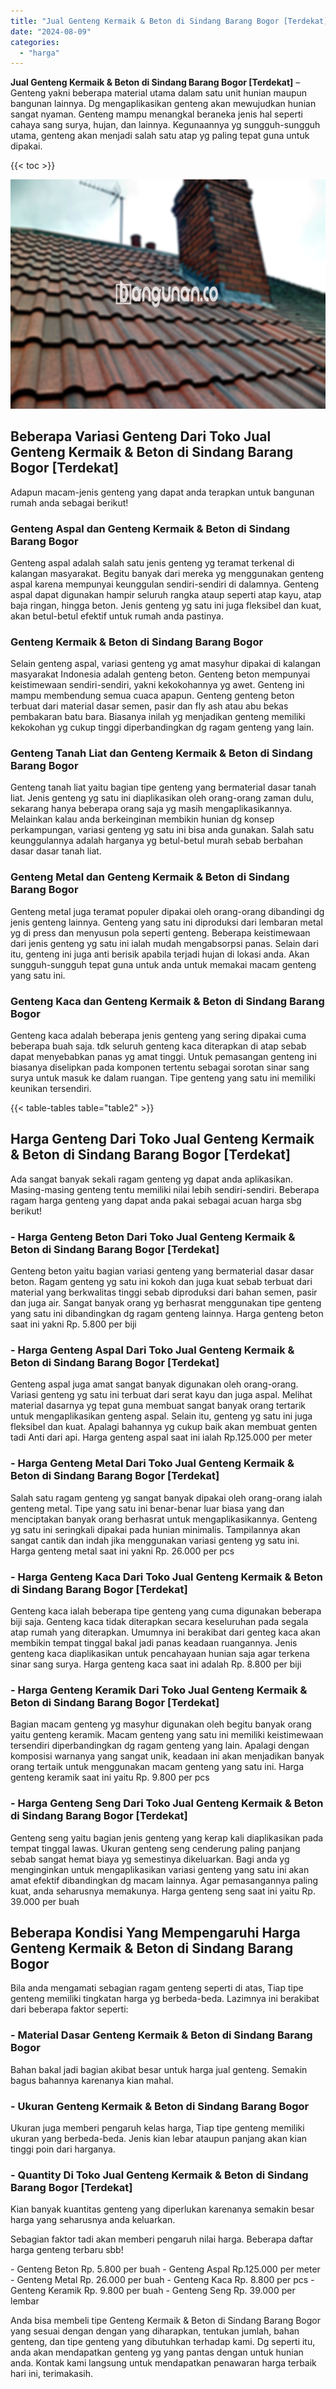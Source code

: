 ```yaml
---
title: "Jual Genteng Kermaik & Beton di Sindang Barang Bogor [Terdekat]"
date: "2024-08-09"
categories: 
  - "harga"
---
```


**Jual Genteng Kermaik & Beton di Sindang Barang Bogor \[Terdekat\]** – Genteng yakni beberapa material utama dalam satu unit hunian maupun bangunan lainnya. Dg mengaplikasikan genteng akan mewujudkan hunian sangat nyaman. Genteng mampu menangkal beraneka jenis hal seperti cahaya sang surya, hujan, dan lainnya. Kegunaannya yg sungguh-sungguh utama, genteng akan menjadi salah satu atap yg paling tepat guna untuk dipakai.

{{< toc >}}

![Jual Genteng Kermaik & Beton di Sindang Barang Bogor [Terdekat]](/images/genteng-minimalis-murah24.png)

## Beberapa Variasi Genteng Dari Toko Jual Genteng Kermaik & Beton di Sindang Barang Bogor \[Terdekat\]

Adapun macam-jenis genteng yang dapat anda terapkan untuk bangunan rumah anda sebagai berikut!

### Genteng Aspal dan Genteng Kermaik & Beton di Sindang Barang Bogor

Genteng aspal adalah salah satu jenis genteng yg teramat terkenal di kalangan masyarakat. Begitu banyak dari mereka yg menggunakan genteng aspal karena mempunyai keunggulan sendiri-sendiri di dalamnya. Genteng aspal dapat digunakan hampir seluruh rangka ataup seperti atap kayu, atap baja ringan, hingga beton. Jenis genteng yg satu ini juga fleksibel dan kuat, akan betul-betul efektif untuk rumah anda pastinya.

### Genteng Kermaik & Beton di Sindang Barang Bogor

Selain genteng aspal, variasi genteng yg amat masyhur dipakai di kalangan masyarakat Indonesia adalah genteng beton. Genteng beton mempunyai keistimewaan sendiri-sendiri, yakni kekokohannya yg awet. Genteng ini mampu membendung semua cuaca apapun. Genteng genteng beton terbuat dari material dasar semen, pasir dan fly ash atau abu bekas pembakaran batu bara. Biasanya inilah yg menjadikan genteng memiliki kekokohan yg cukup tinggi diperbandingkan dg ragam genteng yang lain.

### Genteng Tanah Liat dan Genteng Kermaik & Beton di Sindang Barang Bogor

Genteng tanah liat yaitu bagian tipe genteng yang bermaterial dasar tanah liat. Jenis genteng yg satu ini diaplikasikan oleh orang-orang zaman dulu, sekarang hanya beberapa orang saja yg masih mengaplikasikannya. Melainkan kalau anda berkeinginan membikin hunian dg konsep perkampungan, variasi genteng yg satu ini bisa anda gunakan. Salah satu keunggulannya adalah harganya yg betul-betul murah sebab berbahan dasar dasar tanah liat.

### Genteng Metal dan Genteng Kermaik & Beton di Sindang Barang Bogor

Genteng metal juga teramat populer dipakai oleh orang-orang dibandingi dg jenis genteng lainnya. Genteng yang satu ini diproduksi dari lembaran metal yg di press dan menyusun pola seperti genteng. Beberapa keistimewaan dari jenis genteng yg satu ini ialah mudah mengabsorpsi panas. Selain dari itu, genteng ini juga anti berisik apabila terjadi hujan di lokasi anda. Akan sungguh-sungguh tepat guna untuk anda untuk memakai macam genteng yang satu ini.

### Genteng Kaca dan Genteng Kermaik & Beton di Sindang Barang Bogor

Genteng kaca adalah beberapa jenis genteng yang sering dipakai cuma beberapa buah saja. tdk seluruh genteng kaca diterapkan di atap sebab dapat menyebabkan panas yg amat tinggi. Untuk pemasangan genteng ini biasanya diselipkan pada komponen tertentu sebagai sorotan sinar sang surya untuk masuk ke dalam ruangan. Tipe genteng yang satu ini memiliki keunikan tersendiri.

{{< table-tables table="table2" >}}

## Harga Genteng Dari Toko Jual Genteng Kermaik & Beton di Sindang Barang Bogor \[Terdekat\]

Ada sangat banyak sekali ragam genteng yg dapat anda aplikasikan. Masing-masing genteng tentu memiliki nilai lebih sendiri-sendiri. Beberapa ragam harga genteng yang dapat anda pakai sebagai acuan harga sbg berikut!

### \- Harga Genteng Beton Dari Toko Jual Genteng Kermaik & Beton di Sindang Barang Bogor \[Terdekat\]

Genteng beton yaitu bagian variasi genteng yang bermaterial dasar dasar beton. Ragam genteng yg satu ini kokoh dan juga kuat sebab terbuat dari material yang berkwalitas tinggi sebab diproduksi dari bahan semen, pasir dan juga air. Sangat banyak orang yg berhasrat menggunakan tipe genteng yang satu ini dibandingkan dg ragam genteng lainnya. Harga genteng beton saat ini yakni Rp. 5.800 per biji

### \- Harga Genteng Aspal Dari Toko Jual Genteng Kermaik & Beton di Sindang Barang Bogor \[Terdekat\]

Genteng aspal juga amat sangat banyak digunakan oleh orang-orang. Variasi genteng yg satu ini terbuat dari serat kayu dan juga aspal. Melihat material dasarnya yg tepat guna membuat sangat banyak orang tertarik untuk mengaplikasikan genteng aspal. Selain itu, genteng yg satu ini juga fleksibel dan kuat. Apalagi bahannya yg cukup baik akan membuat genten tadi Anti dari api. Harga genteng aspal saat ini ialah Rp.125.000 per meter

### \- Harga Genteng Metal Dari Toko Jual Genteng Kermaik & Beton di Sindang Barang Bogor \[Terdekat\]

Salah satu ragam genteng yg sangat banyak dipakai oleh orang-orang ialah genteng metal. Tipe yang satu ini benar-benar luar biasa yang dan menciptakan banyak orang berhasrat untuk mengaplikasikannya. Genteng yg satu ini seringkali dipakai pada hunian minimalis. Tampilannya akan sangat cantik dan indah jika menggunakan variasi genteng yg satu ini. Harga genteng metal saat ini yakni Rp. 26.000 per pcs

### \- Harga Genteng Kaca Dari Toko Jual Genteng Kermaik & Beton di Sindang Barang Bogor \[Terdekat\]

Genteng kaca ialah beberapa tipe genteng yang cuma digunakan beberapa biji saja. Genteng kaca tidak diterapkan secara keseluruhan pada segala atap rumah yang diterapkan. Umumnya ini berakibat dari genteg kaca akan membikin tempat tinggal bakal jadi panas keadaan ruangannya. Jenis genteng kaca diaplikasikan untuk pencahayaan hunian saja agar terkena sinar sang surya. Harga genteng kaca saat ini adalah Rp. 8.800 per biji

### \- Harga Genteng Keramik Dari Toko Jual Genteng Kermaik & Beton di Sindang Barang Bogor \[Terdekat\]

Bagian macam genteng yg masyhur digunakan oleh begitu banyak orang yaitu genteng keramik. Macam genteng yang satu ini memiliki keistimewaan tersendiri diperbandingkan dg ragam genteng yang lain. Apalagi dengan komposisi warnanya yang sangat unik, keadaan ini akan menjadikan banyak orang tertaik untuk menggunakan macam genteng yang satu ini. Harga genteng keramik saat ini yaitu Rp. 9.800 per pcs

### \- Harga Genteng Seng Dari Toko Jual Genteng Kermaik & Beton di Sindang Barang Bogor \[Terdekat\]

Genteng seng yaitu bagian jenis genteng yang kerap kali diaplikasikan pada tempat tinggal lawas. Ukuran genteng seng cenderung paling panjang sebab sangat hemat biaya yg semestinya dikeluarkan. Bagi anda yg menginginkan untuk mengaplikasikan variasi genteng yang satu ini akan amat efektif dibandingkan dg macam lainnya. Agar pemasangannya paling kuat, anda seharusnya memakunya. Harga genteng seng saat ini yaitu Rp. 39.000 per buah

## Beberapa Kondisi Yang Mempengaruhi Harga Genteng Kermaik & Beton di Sindang Barang Bogor

Bila anda mengamati sebagian ragam genteng seperti di atas, Tiap tipe genteng memiliki tingkatan harga yg berbeda-beda. Lazimnya ini berakibat dari beberapa faktor seperti:

### \- Material Dasar Genteng Kermaik & Beton di Sindang Barang Bogor

Bahan bakal jadi bagian akibat besar untuk harga jual genteng. Semakin bagus bahannya karenanya kian mahal.

### \- Ukuran Genteng Kermaik & Beton di Sindang Barang Bogor

Ukuran juga memberi pengaruh kelas harga, Tiap tipe genteng memiliki ukuran yang berbeda-beda. Jenis kian lebar ataupun panjang akan kian tinggi poin dari harganya.

### \- Quantity Di Toko Jual Genteng Kermaik & Beton di Sindang Barang Bogor \[Terdekat\]

Kian banyak kuantitas genteng yang diperlukan karenanya semakin besar harga yang seharusnya anda keluarkan.

Sebagian faktor tadi akan memberi pengaruh nilai harga. Beberapa daftar harga genteng terbaru sbb!

\- Genteng Beton Rp. 5.800 per buah - Genteng Aspal Rp.125.000 per meter - Genteng Metal Rp. 26.000 per buah - Genteng Kaca Rp. 8.800 per pcs - Genteng Keramik Rp. 9.800 per buah - Genteng Seng Rp. 39.000 per lembar

Anda bisa membeli tipe Genteng Kermaik & Beton di Sindang Barang Bogor yang sesuai dengan dengan yang diharapkan, tentukan jumlah, bahan genteng, dan tipe genteng yang dibutuhkan terhadap kami. Dg seperti itu, anda akan mendapatkan genteng yg yang pantas dengan untuk hunian anda. Kontak kami langsung untuk mendapatkan penawaran harga terbaik hari ini, terimakasih.

